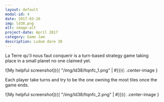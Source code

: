 ```yaml
---
layout: default
modal-id: 4
date: 2017-03-26
img: ld38.png
alt: image-alt
project-date: April 2017
category: Game Jam
description: Ludum dare 38
---
```

La Terre qu'il nous faut conquerir is a turn-based strategy game taking place in a small planet no one claimed yet.

![My helpful screenshot]({{ "/img/ld38/ltqnfc_1.png" | #}}){: .center-image }

Each player take turns and try to be the one owning the most tiles once the game ends.

![My helpful screenshot]({{ "/img/ld38/ltqnfc_2.png" | #}}){: .center-image }